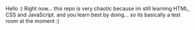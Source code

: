 Hello :)
Right now... this repo is very chaotic because im still learning HTML, CSS and JavaScript. and you learn best by doing... so its basically a test room at the moment  :)
